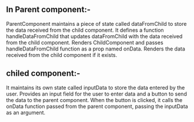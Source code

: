 ## In Parent component:-

ParentComponent maintains a piece of state called dataFromChild to store the data received from the child component.
It defines a function handleDataFromChild that updates dataFromChild with the data received from the child component.
Renders ChildComponent and passes handleDataFromChild function as a prop named onData.
Renders the data received from the child component if it exists.

## chiled component:-

It maintains its own state called inputData to store the data entered by the user.
Provides an input field for the user to enter data and a button to send the data to the parent component.
When the button is clicked, it calls the onData function passed from the parent component, passing the inputData as an argument.
